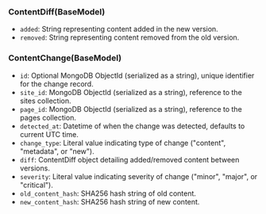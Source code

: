 ### ContentDiff(BaseModel)
- `added`: String representing content added in the new version.
- `removed`: String representing content removed from the old version.

### ContentChange(BaseModel)
- `id`: Optional MongoDB ObjectId (serialized as a string), unique identifier for the change record.
- `site_id`: MongoDB ObjectId (serialized as a string), reference to the sites collection.
- `page_id`: MongoDB ObjectId (serialized as a string), reference to the pages collection.
- `detected_at`: Datetime of when the change was detected, defaults to current UTC time.
- `change_type`: Literal value indicating type of change ("content", "metadata", or "new").
- `diff`: ContentDiff object detailing added/removed content between versions.
- `severity`: Literal value indicating severity of change ("minor", "major", or "critical").
- `old_content_hash`: SHA256 hash string of old content.
- `new_content_hash`: SHA256 hash string of new content.
